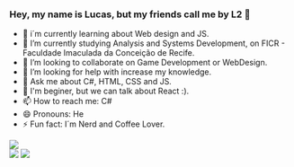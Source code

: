 ### Hey, my name is Lucas, but my friends call me by L2 👋

- 🔭 i´m currently learning about Web design and JS.
- 🌱 I’m currently studying Analysis and Systems Development, on FICR - Faculdade Imaculada da Conceição de Recife.
- 👯 I’m looking to collaborate on Game Development or WebDesign.
- 🤔 I’m looking for help with increase my knowledge.
- 💬 Ask me about C#, HTML, CSS and JS. 
- 💬 I'm beginer, but we can talk about React :).
- 📫 How to reach me: C# 
- 😄 Pronouns: He
- ⚡ Fun fact: I´m Nerd and Coffee Lover.





[<img src="https://img.shields.io/badge/medium-%2312100E.svg?&style=for-the-badge&logo=medium&logoColor=white" />](https://otaldol2.medium.com/)  
[<img src="https://img.shields.io/badge/linkedin-%230077B5.svg?&style=for-the-badge&logo=linkedin&logoColor=white" />](https://www.linkedin.com/in/otaldol2/) 
[<img src = "https://img.shields.io/badge/instagram-%23E4405F.svg?&style=for-the-badge&logo=instagram&logoColor=white">](https://www.instagram.com/l2.ramos/) 
